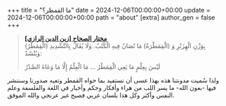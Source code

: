 +++
title = "ما القمطر؟"
date = 2024-12-06T00:00:00+00:00
update = 2024-12-06T00:00:00+00:00
path = "about"
[extra]
author_gen = false
+++
>  [**مختار الصحاح [زين الدين الرازي]** ](https://shamela.ws/book/23193/2729)<br>
>(الْقِمَطْرُ) بِوَزْنِ الْهِزَبْرِ وَ (الْقِمَطْرَةُ) مَا تُصَانُ فِيهِ الْكُتُبُ. وَلَا يُقَالُ بِالتَّشْدِيدِ <br> وَيُنْشَدُ:
><p class="poem">لَيْسَ بِعِلْمٍ مَا يَعِي الْقِمَطْرُ ... مَا الْعِلْمُ إِلَّا مَا وَعَاهُ الصَّدْرُ<p>

 ولذا سُميت مدونتنا هذه بهذا عسى أن نستفيد بما حواه القمطر وتعيه صدورنا وسننشر فيها -بعون الله- ما يسر اللب من هراء وأفكار وحكم وأخبار في اللغة والفلسفة وعلم النفس وأكثر وكل هذا بلسان عربي فصيح غير عرنجي 
 والله الموفق.